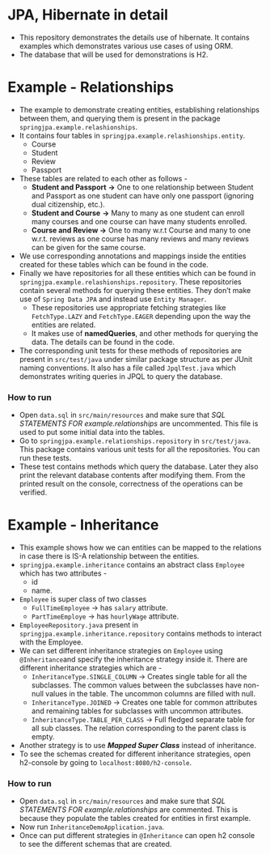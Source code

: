 # JPA, Hibernate in detail

- This repository demonstrates the details use of hibernate. It contains examples which demonstrates various use cases of using ORM.
- The database that will be used for demonstrations is H2.

# Example - Relationships

- The example to demonstrate creating entities, establishing relationships between them, and querying them is present in the package `springjpa.example.relashionships`.
- It contains four tables in `springjpa.example.relashionships.entity`.
    - Course
    - Student
    - Review
    - Passport
- These tables are related to each other as follows -
    - **Student and Passport** **→** One to one relationship between Student and Passport as one student can have only one passport (ignoring dual citizenship, etc.).
    - **Student and Course** **→** Many to many as one student can enroll many courses and one course can have many students enrolled.
    - ******************************************Course and Review →****************************************** One to many w.r.t Course and many to one w.r.t. reviews as one course has many reviews and many reviews can be given for the same course.
- We use corresponding annotations and mappings inside the entities created for these tables which can be found in the code.
- Finally we have repositories for all these entities which can be found in `springjpa.example.relashionships.repository`. These repositories contain several methods for querying these entities. They don’t make use of `Spring Data JPA` and instead use `Entity Manager`.
    - These repositories use appropriate fetching strategies like `FetchType.LAZY` and `FetchType.EAGER` depending upon the way the entities are related.
    - It makes use of **************namedQueries**************, and other methods for querying the data. The details can be found in the code.
- The corresponding unit tests for these methods of repositories are present in `src/test/java` under similar package structure as per JUnit naming conventions. It also has a file called `JpqlTest.java` which demonstrates writing queries in JPQL to query the database.

### How to run

- Open `data.sql` in `src/main/resources` and make sure that *SQL STATEMENTS FOR example.relationships* are uncommented. This file is used to put some initial data into the tables.
- Go to `springjpa.example.relationships.repository` in `src/test/java`. This package contains various unit tests for all the repositories. You can run these tests.
- These test contains methods which query the database. Later they also print the relevant database contents after modifying them. From the printed result on the console, correctness of the operations can be verified.

# Example - Inheritance

- This example shows how we can entities can be mapped to the relations in case there is IS-A relationship between the entities.
- `springjpa.example.inheritance` contains an abstract class `Employee` which has two attributes -
    - id
    - name.
- `Employee` is super class of two classes
    - `FullTimeEmployee` → has `salary` attribute.
    - `PartTimeEmploye` → has `hourlyWage` attribute.
- `EmployeeRepository.java` present in `springjpa.example.inheritance.repository` contains methods to interact with the Employee.
- We can set different inheritance strategies on `Employee` using `@Inheritance`and specify the inheritance strategy inside it. There are different inheritance strategies which are -
    - `InheritanceType.SINGLE_COLUMN` → Creates single table for all the subclasses. The common values between the subclasses have non-null values in the table. The uncommon columns are filled with null.
    - `InheritanceType.JOINED` → Creates one table for common attributes and remaining tables for subclasses with uncommon attributes.
    - `InheritanceType.TABLE_PER_CLASS` → Full fledged separate table for all sub classes. The relation corresponding to the parent class is empty.
- Another strategy is to use *************************Mapped Super Class************************* instead of inheritance.
- To see the schemas created for different inheritance strategies, open h2-console by going to `localhost:8080/h2-console`.

### How to run

- Open `data.sql` in `src/main/resources` and make sure that *SQL STATEMENTS FOR example.relationships* are commented. This is because they populate the tables created for entities in first example.
- Now run `InheritanceDemoApplication.java`.
- Once can put different strategies in `@Inheritance` can open h2 console to see the different schemas that are created.